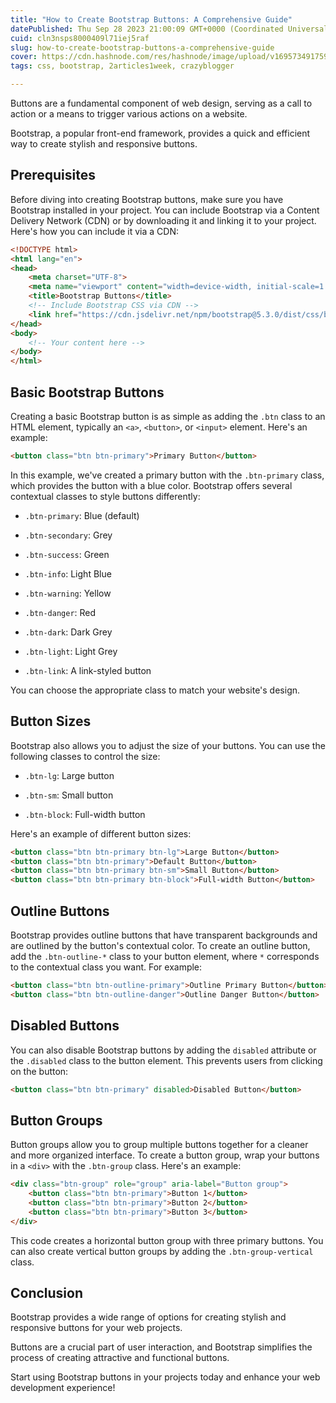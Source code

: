 ```yaml
---
title: "How to Create Bootstrap Buttons: A Comprehensive Guide"
datePublished: Thu Sep 28 2023 21:00:09 GMT+0000 (Coordinated Universal Time)
cuid: cln3nsps8000409l71iej5raf
slug: how-to-create-bootstrap-buttons-a-comprehensive-guide
cover: https://cdn.hashnode.com/res/hashnode/image/upload/v1695734917592/3cff61ab-379f-4cfd-aa67-51768e9a503d.jpeg
tags: css, bootstrap, 2articles1week, crazyblogger

---
```


Buttons are a fundamental component of web design, serving as a call to action or a means to trigger various actions on a website.

Bootstrap, a popular front-end framework, provides a quick and efficient way to create stylish and responsive buttons.

## Prerequisites

Before diving into creating Bootstrap buttons, make sure you have Bootstrap installed in your project. You can include Bootstrap via a Content Delivery Network (CDN) or by downloading it and linking it to your project. Here's how you can include it via a CDN:

```html
<!DOCTYPE html>
<html lang="en">
<head>
    <meta charset="UTF-8">
    <meta name="viewport" content="width=device-width, initial-scale=1.0">
    <title>Bootstrap Buttons</title>
    <!-- Include Bootstrap CSS via CDN -->
    <link href="https://cdn.jsdelivr.net/npm/bootstrap@5.3.0/dist/css/bootstrap.min.css" rel="stylesheet">
</head>
<body>
    <!-- Your content here -->
</body>
</html>
```

## Basic Bootstrap Buttons

Creating a basic Bootstrap button is as simple as adding the `.btn` class to an HTML element, typically an `<a>`, `<button>`, or `<input>` element. Here's an example:

```html
<button class="btn btn-primary">Primary Button</button>
```

In this example, we've created a primary button with the `.btn-primary` class, which provides the button with a blue color. Bootstrap offers several contextual classes to style buttons differently:

* `.btn-primary`: Blue (default)
    
* `.btn-secondary`: Grey
    
* `.btn-success`: Green
    
* `.btn-info`: Light Blue
    
* `.btn-warning`: Yellow
    
* `.btn-danger`: Red
    
* `.btn-dark`: Dark Grey
    
* `.btn-light`: Light Grey
    
* `.btn-link`: A link-styled button
    

You can choose the appropriate class to match your website's design.

## Button Sizes

Bootstrap also allows you to adjust the size of your buttons. You can use the following classes to control the size:

* `.btn-lg`: Large button
    
* `.btn-sm`: Small button
    
* `.btn-block`: Full-width button
    

Here's an example of different button sizes:

```html
<button class="btn btn-primary btn-lg">Large Button</button>
<button class="btn btn-primary">Default Button</button>
<button class="btn btn-primary btn-sm">Small Button</button>
<button class="btn btn-primary btn-block">Full-width Button</button>
```

## Outline Buttons

Bootstrap provides outline buttons that have transparent backgrounds and are outlined by the button's contextual color. To create an outline button, add the `.btn-outline-*` class to your button element, where `*` corresponds to the contextual class you want. For example:

```html
<button class="btn btn-outline-primary">Outline Primary Button</button>
<button class="btn btn-outline-danger">Outline Danger Button</button>
```

## Disabled Buttons

You can also disable Bootstrap buttons by adding the `disabled` attribute or the `.disabled` class to the button element. This prevents users from clicking on the button:

```html
<button class="btn btn-primary" disabled>Disabled Button</button>
```

## Button Groups

Button groups allow you to group multiple buttons together for a cleaner and more organized interface. To create a button group, wrap your buttons in a `<div>` with the `.btn-group` class. Here's an example:

```html
<div class="btn-group" role="group" aria-label="Button group">
    <button class="btn btn-primary">Button 1</button>
    <button class="btn btn-primary">Button 2</button>
    <button class="btn btn-primary">Button 3</button>
</div>
```

This code creates a horizontal button group with three primary buttons. You can also create vertical button groups by adding the `.btn-group-vertical` class.

## Conclusion

Bootstrap provides a wide range of options for creating stylish and responsive buttons for your web projects.

Buttons are a crucial part of user interaction, and Bootstrap simplifies the process of creating attractive and functional buttons.

Start using Bootstrap buttons in your projects today and enhance your web development experience!